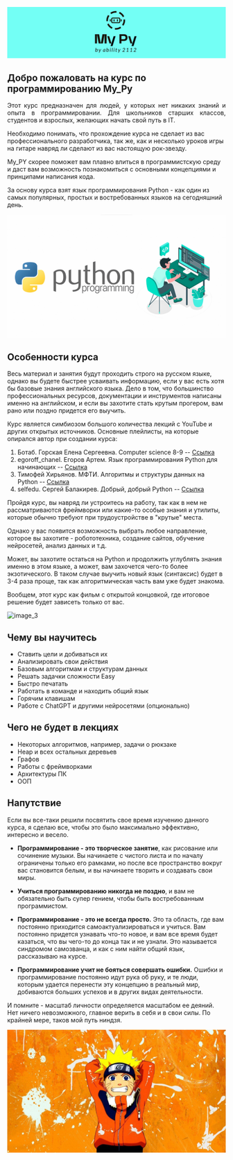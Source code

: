 ![image_1](image_repo/Pasted%20image%2020250116165719.png)

## Добро пожаловать на курс по программированию My_Py

<p align="justify">Этот курс предназначен для людей, у которых нет никаких знаний и опыта в программировании. Для школьников старших классов, студентов и взрослых, желающих начать свой путь в IT.</p>

Необходимо понимать, что прохождение курса не сделает из вас профессионального разработчика, так же, как и несколько уроков игры на гитаре навряд ли сделают из вас настоящую рок-звезду.

My_PY скорее поможет вам плавно влиться в программистскую среду и даст вам возможность познакомиться с основными концепциями и принципами написания кода.

За основу курса взят язык программирования Python - как один из самых популярных, простых и востребованных языков на сегодняшний день.

![image_2](image_repo/Pasted%20image%2020250116150302.png)


## Особенности курса

Весь материал и занятия будут проходить строго на русском языке, однако вы будете быстрее усваивать информацию, если у вас есть хотя бы базовые знания английского языка. Дело в том, что большинство профессиональных ресурсов, документации и инструментов написаны именно на английском, и если вы захотите стать крутым прогером, вам рано или поздно придется его выучить.

Курс является симбиозом большого количества лекций с YouTube и других открытых источников. Основные плейлисты, на которые опирался автор при создании курса:

1. Ботаб. Горская Елена Сергеевна. Computer science 8-9 -- [Ссылка](https://www.youtube.com/watch?v=gno-Z8kYa4I&list=PL6Y8_sMxL8LbkgfWkUvsjyAFNtaS3LRRY&index=2)
2. egoroff_chanel. Егоров Артем. Язык программирования Python для начинающих -- [Ссылка](https://www.youtube.com/watch?v=IU4-19ofajg&list=PLQAt0m1f9OHvv2wxPGSCWjgy1qER_FvB6&index=1)
3. Тимофей Хирьянов. МФТИ. Алгоритмы и структуры данных на Python -- [Ссылка](https://www.youtube.com/watch?v=KdZ4HF1SrFs&list=PLRDzFCPr95fK7tr47883DFUbm4GeOjjc0)
4. selfedu. Сергей Балакирев. Добрый, добрый Python -- [Ссылка](https://www.youtube.com/watch?v=btuxcr7Sxw4&list=PLA0M1Bcd0w8yWHh2V70bTtbVxJICrnJHd)



Пройдя курс, вы навряд ли устроитесь на работу, так как в нем не рассматриваются фреймворки или какие-то особые знания и утилиты, которые обычно требуют при трудоустройстве в "крутые" места.

Однако у вас появится возможность выбрать любое направление, которое вы захотите - робототехника, создание сайтов, обучение нейросетей, анализ данных и т.д.

Может, вы захотите остаться на Python и продолжить углублять знания именно в этом языке, а может, вам захочется чего-то более экзотического. В таком случае выучить новый язык (синтаксис) будет в 3-4 раза проще, так как алгоритмическая часть вам уже будет знакома.

Вообщем, этот курс как фильм с открытой концовкой, где итоговое решение будет зависеть только от вас.

![image_3](image_repo/%E3%82%86%E3%82%8A%E3%81%BC%E3%81%86%20on%20Twitter.png)


## Чему вы научитесь

- Ставить цели и добиваться их
- Анализировать свои действия
- Базовым алгоритмам и структурам данных
- Решать задачки сложности Easy
- Быстро печатать
- Работать в команде и находить общий язык
- Горячим клавишам
- Работе с ChatGPT и другими нейросетями (опционально)

## Чего не будет в лекциях

- Некоторых алгоритмов, например, задачи о рюкзаке
- Heap и всех остальных деревьев
- Графов
- Работы с фреймворками
- Архитектуры ПК
- ООП


## Напутствие

Если вы все-таки решили посвятить свое время изучению данного курса, я сделаю все, чтобы это было максимально эффективно, интересно и весело.

- **Программирование - это творческое занятие**, как рисование или сочинение музыки. Вы начинаете с чистого листа и по началу ограничены только его рамками, но после все пространство вокруг вас становится белым, и вы начинаете творить и создавать свои миры.


- **Учиться программированию никогда не поздно**, и вам не обязательно быть супер гением, чтобы быть востребованным программистом.

- **Программирование - это не всегда просто.** Это та область, где вам постоянно приходится самоактуализироваться и учиться. Вам постоянно придется узнавать что-то новое, и вам все время будет казаться, что вы чего-то до конца так и не узнали. Это называется синдромом самозванца, и как с ним найти общий язык, рассказываю на курсе.

- **Программирование учит не бояться совершать ошибки.** Ошибки и программирование постоянно идут рука об руку, и те люди, которым удается перенести эту концепцию в реальный мир, добиваются больших успехов и в других видах деятельности.

И помните - масштаб личности определяется масштабом ее деяний. Нет ничего невозможного, главное верить в себя и в свои силы. По крайней мере, таков мой путь ниндзя.

![image_1](image_repo/1654688635_1-celes-club-p-malenkii-naruto-oboi-krasivie-1.jpg)
